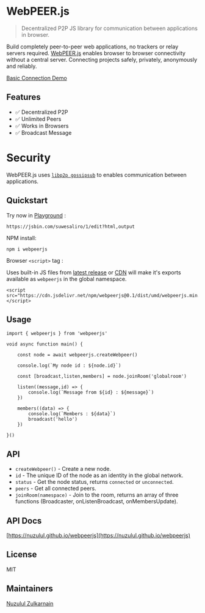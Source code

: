 # WebPEER.js
> Decentralized P2P JS library for communication between applications in browser.

Build completely peer-to-peer web applications, no trackers or relay servers required. [WebPEER.js](https://github.com/nuzulul/webpeerjs) enables browser to browser connectivity without a central server. Connecting projects safely, privately, anonymously and reliably.

[Basic Connection Demo](https://nuzulul.github.io/webpeerjs/demo/)

## Features

* ✅ Decentralized P2P
* ✅ Unlimited Peers
* ✅ Works in Browsers
* ✅ Broadcast Message

# Security

WebPEER.js uses [`libp2p gossipsub`](https://docs.libp2p.io/concepts/security/security-considerations/#publish--subscribe) to enables communication between applications. 

## Quickstart

Try now in [Playground](https://jsbin.com/suwesaliro/1/edit?html,output) :
```
https://jsbin.com/suwesaliro/1/edit?html,output
```

NPM install:

```
npm i webpeerjs
```

Browser `<script>` tag :

Uses built-in JS files from [latest release](https://github.com/nuzulul/webpeerjs/releases/latest) or [CDN](https://www.jsdelivr.com/package/npm/webpeerjs) will make it's exports available as `webpeerjs` in the global namespace.

```
<script src="https://cdn.jsdelivr.net/npm/webpeerjs@0.1/dist/umd/webpeerjs.min.js"></script>
```

## Usage

```
import { webpeerjs } from 'webpeerjs'

void async function main() {

	const node = await webpeerjs.createWebpeer()
	
	console.log(`My node id : ${node.id}`)
	
	const [broadcast,listen,members] = node.joinRoom('globalroom')
	
	listen((message,id) => {
		console.log(`Message from ${id} : ${message}`)
	})
	
	members((data) => {
		console.log(`Members : ${data}`)
		broadcast('hello')
	})
	
}()
```

## API

- `createWebpeer()` - Create a new node.
- `id` - The unique ID of the node as an identity in the global network.
- `status` - Get the node status, returns `connected` or `unconnected`.
- `peers` - Get all connected peers.
- `joinRoom(namespace)` - Join to the room, returns an array of three functions (Broadcaster, onListenBroadcast, onMembersUpdate).

## API Docs

[https://nuzulul.github.io/webpeerjs](https://nuzulul.github.io/webpeerjs)

## License

MIT

## Maintainers

[Nuzulul Zulkarnain](https://github.com/nuzulul)

